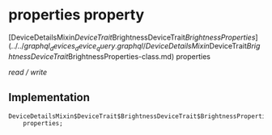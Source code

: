 


# properties property






[DeviceDetailsMixin$DeviceTrait$BrightnessDeviceTrait$BrightnessProperties](../../graphql_devices_device_query.graphql/DeviceDetailsMixin$DeviceTrait$BrightnessDeviceTrait$BrightnessProperties-class.md) properties
  
_read / write_






## Implementation

```dart
DeviceDetailsMixin$DeviceTrait$BrightnessDeviceTrait$BrightnessProperties
    properties;


```







